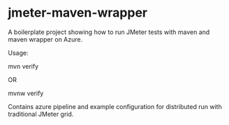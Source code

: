# jmeter-maven-wrapper

A boilerplate project showing how to run JMeter tests with maven and maven wrapper on Azure.

Usage:

mvn verify

OR

mvnw verify

Contains azure pipeline and example configuration for distributed run with traditional JMeter grid.

